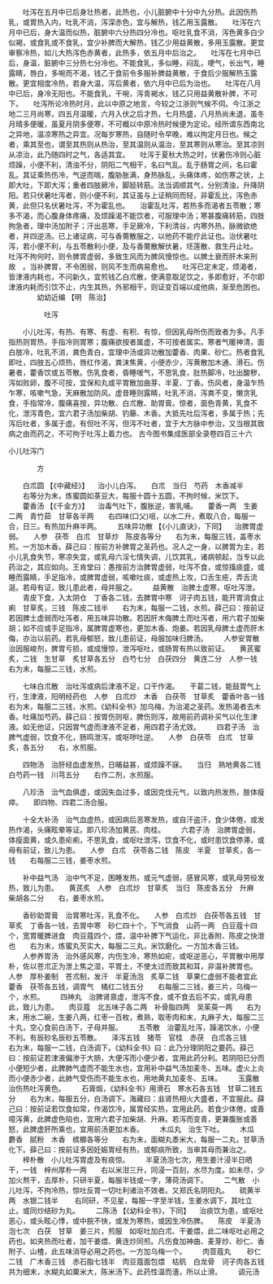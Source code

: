 <!-- { "loadSidebar": true } -->
　　吐泻在五月中已后身壮热者，此热也，小儿脏腑中十分中九分热。此因伤热乳，或胃热入内，吐乳不消，泻深赤色，宜与解热，钱乙用玉露散。　　吐泻在六月中已后，身大温而似热，脏腑中六分热四分冷也。呕吐乳食不消，泻色黄多白少似褐，或食乳或不食乳，宜少补脾而大解热，钱乙少用益黄散，多用玉露散。更宜审察冷热，如儿大热泻色赤黄者，此热多，依五月中后治之。　　吐泻在七月中已后，身温，脏腑中三分热七分冷也。不能食乳，多似睡，闷乱，哽气，长出气，睡露睛，唇白，多啘而不渴，钱乙于食前令多服补脾益黄散，于食后少服解热玉露散。更宜相度冷热，若身大温，泻后黄者，依六月中已后为治也。　　吐泻在八月中已后，身冷无阳也。不能食乳，干啘，泻青褐水，钱乙只用益黄散补脾，不可下。　　吐泻所论冷热时月，此以中原之地言，今较之江浙则气候不伺。今江浙之地二三月尚寒，四五月温暖，六月入伏之后才热，七月热盛，八月热尚未退，虽冬月晴多便暖，虽夏月阴多便寒，不可概以中原冷热时候便为定论。经所谓东西南北之异地，温凉寒热之异宜。况每岁寒热，自随时令早晚，难以拘定月日也。候之者，乘其至也，谓至其热则从热治，至其温则从温治，至其寒则从寒治。至其凉则从凉治，此乃随四时之气，各适其宜。　　吐泻于夏秋大热之时，伏暑伤冷则心脏烦躁，小便不利，清浊不分，阴阳二气相干，名曰气乱。乱于肠胃之间，名曰霍乱。其证乘热伤冷，气逆而喘，腹胁胀满，身热脉乱，头痛体疼，如伤寒之状，上即大吐，下即大泻；重者四肢厥冷，脚胫转筋。法当调顺其气，分别清浊，升降阴阳。若只伏暑吐泻者，则小便不利，其证虽与上证稍同而轻，非霍乱比，泻色赤黄，此但只名伏暑吐泻，不为霍乱也。　　治霍乱吐泻，若热多而渴者五苓散；寒多不渴，而心腹身体疼痛，及烦躁渴不能饮者，可服理中汤；寒甚腹痛转筋，四肢拘急者，理中汤加附子；汗出恶寒，手足厥冷，下利清谷，内寒外热，脉微欲绝者，并四逆汤。已上诸证病，可与香薷散服之，以他药不能疗此证也。治伏暑吐泻，若小便不利，与五苓散利小便，及与香薷散解伏暑，坯莲散、救生丹止吐。　　吐泻不拘何时，则令脾胃虚弱，多致生风而为脾风慢惊也。以脾土衰而肝木来刑故　。当补脾胃，不令困弱，则风不生而病易愈也。　　吐泻已定未定，烦渴者，皆津液内耗也，不问新久，宜煎钱乙白朮散，使满意取足饮之，多即愈好，不尔即津液内耗而引饮不止，内生其热，外邪相干，则证变百端以成他病，渐至危困也。
　　　　幼幼近编 【明　陈治】

　　　　　吐泻

　　小儿吐泻，有热、有寒、有虚、有积、有惊，但因乳母所伤而致者为多。凡手指热则胃热，手指冷则胃寒；腹痛欲按者属虚，不可按者属实。寒者气暖神清，面白肢冷，吐乳不消，粪色青白，宜理中汤或异功散加藿香、肉果、砂仁。热者食乳即吐，四肢五心烦热，唇红作渴，粪沫焦黄，小便赤少，泻黄散加木通、滑石。伤暑者，藿香饮或五苓散。伤乳食者，昏睡嗳气，不思乳食，肚热脚冷，吐出酸秽，泻如败卵，腹不可按，宜保和丸或平胃散加曲芽、半夏、丁香。伤风者，身温乍热乍寒，咳嗽气急，天麻散加防风。虚昔睡则露睛，吐乳不消，泻粪不变，懒贪乳食，手指常冷，腹痛喜按，异功散、白朮散、助胃膏。惊者，面色青黄，乳食不化，泄泻青色，宜六君子汤加柴胡、钓藤、木香。大抵先吐后泻者，多属于热；先泻后吐者，多属于虚。有但吐不泻，但泻不吐者，宜于大方脉中参治，又当根其致病之由而药之，不可拘于吐泻上着力也。
古今图书集成医部全录卷四百三十六

小儿吐泻门

　　　　方

　　白朮圆 【《中藏经》】 　治小儿白泻。　　白朮　当归　芍药　木香减半
　　右等分为末，炼蜜圆如菉豆大，每服十圆十五圆，不拘时候，米饮下。
　　藿香汤 【《千金方》】 　治毒气吐下，腹胀逆，害乳哺。　　藿香一两　生姜二两　青竹茹　甘草各半两　　右四味(口父)咀，以水二升，煮取八合，每服一合，日三。有热加升麻半两。
　　五味异功散 【《小儿直诀》，下同】 　治脾胃虚弱。　　人参　茯苓　白朮　甘草炒　陈皮各等分　　右为末，每服三钱，盖枣水煎。一方加木香。薛己曰：按前方补脾胃之圣药也。况人之一身，以脾胃为主，若小儿乳食失节，寒凉失宜，或乳母六淫七情失调，儿饮其乳，诸病顿起，当专以此药治之，其应如向。王肯堂曰：愚按前方治脾胃虚弱，吐泻不食，或惊搐痰盛，或睡而露睛，手足指冷，或脾胃虚弱，咳嗽吐痰，或虚热上攻，口舌生疮，弄舌流涎。若母有证，致儿患此者，母并服之。
　　益黄散　治脾土虚寒，呕吐泻泄。
　　青皮下食，入太阴仓　丁香各二钱，去脾胃中寒　诃子肉五钱，能开胃消食止痢　甘草炙，三钱　陈皮二钱半　　右为末，每服一二钱，水煎。薛己曰：按前证若因脾土虚弱而吐泻者，用五味异功散。若因肝木侮脾土而吐泻者，用六君子加柴胡；如不应或手足指冷，属脾胃虚寒也，更加木香、炮姜。若因乳母脾土虚而肝木侮，亦治以前药。若乳母郁怒，致儿患前证，母服加味归脾汤。
　　人参安胃散　治因服峻剂，脾胃亏损，或成慢惊，泄泻呕吐，或肠胃有热以致前证。　　黄芪蜜炙，二钱　生甘草　炙甘草各五分　白芍七分　白茯四分　黄连二分　人参一钱　　右为末，每服二三钱，水煎。

　　七味白朮散　治吐泻或病后津液不足，口干作渴。　　干葛二钱，能鼓胃气上行，生津液，阳明经药也　人参　白朮炒　木香　白茯苓　甘草炙　藿香叶各一钱　　右为末，每服二三钱，水煎。《幼科全书》加乌梅，为治渴之圣药。发热渴者去木香。吐痛加芍药。薛己曰：按胃伤则呕，脾伤则泻，故用前药调补买气以化生津液。如无他证，只因胃气虚而津液不足者，用四君子汤尤效。
　　四君子汤　治脾气虚弱，饮食不化，肠鸣泄泻，或呕哕吐逆。　　人参　白茯苓　白朮　甘草炙，各五分　　右，水煎服。

　　四物汤　治肝经血虚发热，日晡益甚，或烦躁不寐。　　当归　熟地黄各二钱　白芍药一钱　川芎五分　　右作二剂，水煎服。

　　八珍汤　治气血俱虚，或因失血过多，或因克伐元气，以致内热发热，肢体瘦瘁。　　即四物、四君二汤合服。

　　十全大补汤　治气血虚热，或因病后恶寒发热，或自汗盗汗，食少体倦，或发热作渴，头痛眩晕等证。即八珍汤加黄芪、肉桂。
　　六君子汤　治脾胃虚弱，体瘦面黄，或久患疟痢，不思乳食，或呕吐泄泻，饮食不化，或时患饮食停滞，或母有前证，致儿为患。　　人参　白朮　茯苓各二钱　陈皮　半夏　甘草炙，各一钱　　右每服二三钱，姜枣水煎。

　　补中益气汤　治中气不足，困睡发热，或元气虚弱，感冒风寒，或乳母劳役发热，致儿为患。　　黄芪炙　人参　白朮炒　甘草炙　当归　陈皮各五分　升麻　柴胡各二分　　右，姜枣水煎。

　　香砂助胃膏　治胃寒吐泻，乳食不化。　　人参　白朮炒　白茯苓各五钱　甘草炙　丁香各一钱，去胃中寒　砂仁四十个，下气消食　山药一两　白豆蔻十四个，宽胃暖脾进食　肉豆蔻四个，煨，温中补脾下气运化，非比香附、陈皮之快泄也　　右为末，炼蜜丸芡实大，每服二三丸，米饮磨化。一方加木香三钱。
　　人参养胃汤　治外感风寒，内伤生冷，寒热如疟，或呕逆恶心，平胃散中用厚朴，佐以苍朮正为泄上焦之湿，平胃土，不使太过而致其和耳，非温补脾胃也。　　人参　厚朴姜制　苍朮制，发汗　半夏汤泡　炙草二钱　草果仁虚弱不能者宜此　藿香　茯苓各五钱，调胃气　橘红二钱五分　　右每服二三钱，姜三片，乌梅一个，水煎。
　　四神丸　治脾肾禀虚，泄泻不食，或不食去后不实，或乳母患此，致儿为患。　　肉豆蔻　北五味子各二两　补骨脂四两　吴茱萸一两　　右为末，用水二碗，生姜八两，红枣一百枚，煮熟，取枣肉和末，丸麻子大，每服二三十丸，空心食前白汤下，子母并服。
　　五苓散　治藿乱吐泻，躁渴饮水，小便不利。有辰砂名辰砂五苓散。　　泽泻五钱　猪苓　官桂　赤茯　白朮各三钱　　右为末，每服一二钱，白汤调下。《幼科全书》曰：此乃分理阴阳之要药。薛己曰：按前证若津液偏渗于大肠，大便泻而小便少者，宜用此药分利。若阴阳已分而小便短少者，此脾肺气虚而不能生水也，宜用补中益气汤加麦冬、五味。虚火上炎而小便赤少者，此肺气受伤而不能生水也，用地黄丸加麦冬、五味。
　　玉露散　治伤热吐泻黄色。
　　石膏煅，《幼科全书》用滑石　寒水石各五钱　甘草二钱五分　　右为末，每服五分，白汤调下。海藏曰：韭肾热相火大盛者，不宜服此。薛己曰：按前证若饮食如常，作渴饮冷，属胃经实热，宜用此药。若食少体倦，或善噫泻黄，此脾虚色陷也，宜用六君子加柴胡、升麻。若泻而变青，更兼腹胀或善怒，此脾虚肝所乘也，宜用前汤更加木香。
　　木瓜丸　治生下吐。
　　木瓜　麝香　腻粉　木香　槟榔各等分　　右为末，面糊丸黍米大，每服一二丸，甘草汤化下。薛己曰：按前证多因妊娠胃经有热，或郁痰所致，当审其母而兼治之。
　　梓朴散　小儿吐泻胃虚及有痰惊。
　　半夏汤泡七次，用生姜汁浸半日晒干，一钱　梓州厚朴一两　　右以米泔三升，同浸一百刻，水尽为度。如未尽，少加火熬干，去厚朴，只研半夏，每服半钱或一字，薄荷汤调下。
　　二气散　小儿吐泻，不拘冷热，惊吐反胃一切吐利诸治不效者。又郑氏名阴阳丸。　　硫黄半两　水银二钱半
　　右同研，不见星，每服一字至半钱，生姜水调下，其吐立止。或同炒结砂为丸。
　　二陈汤 【《幼科全书》，下同】 　治痰饮为患，或呕吐恶心，或头眩心悸，或中脘不快，或发为寒热，或因生冷伤脾。　　陈皮　半夏汤泡七次　白茯　甘草　姜三片，煎服　如呕吐加白朮、干姜煨，此二味呕吐必用之药也。如夹热而吐者，加干姜煨、黄连炒同煎。凡伤食加神曲、麦芽炒、砂仁、香附子、山楂，此五味消导必用之药也。一方加乌梅一个。
　　肉荳蔻丸
　　砂仁二钱　广木香三钱　赤石脂七钱半　肉豆蔻面包煨　枯矾　白龙骨　诃子肉各五钱　共为细末，水糊丸如粟米大，陈米汤下。此药性温而濇，所以止滑。
　　调元汤
